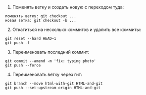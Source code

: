 1. Поменять ветку и создать новую с переходом туда:  
```
поменять ветку: git checkout ...
новая ветка: git checkout -b ...
```

2. Откатиться на несколько коммитов и удалить все коммиты:
```
git reset --hard HEAD~1
git push -f
```

3. Переименовать последний коммит:
```
git commit --amend -m 'fix: typing photo'
git push --force
```

4. Переименовать ветку через гит:
```
git branch --move html-with-git HTML-and-git           
git push --set-upstream origin HTML-and-git
```
